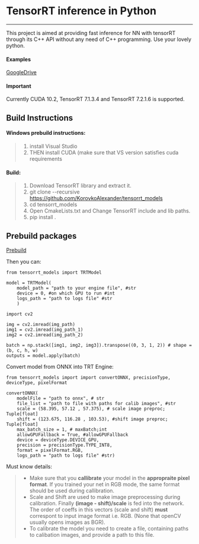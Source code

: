 TensorRT inference in Python
===================
----------
This project is aimed at providing fast inference for NN with tensorRT through its C++ API without any need of C++ programming. Use your lovely python.

#### Examples
[GoogleDrive](https://drive.google.com/open?id=1mdh9E0s5SNf48scuUvrheff345cOfaRf)

#### Important
Currently CUDA 10.2, TensorRT 7.1.3.4 and TensorRT 7.2.1.6 is supported.

Build Instructions
-------------
#### Windows prebuild instructions:

> 1) install Visual Studio
> 2) THEN install CUDA (make sure that VS version satisfies cuda requirements

#### Build:

> 1) Download TensorRT library and extract it.
> 2) git clone --recursive https://github.com/KorovkoAlexander/tensorrt_models
> 3) cd tensorrt_models
> 4) Open CmakeLists.txt and Change TensorRT include and lib paths.
> 5) pip install .

Prebuild packages
----------------
[Prebuild](https://github.com/KorovkoAlexander/tensorrt_models/issues/1#issue-591786674)

Then you can:
```
from tensorrt_models import TRTModel

model = TRTModel(
	model_path = "path to your engine file", #str 
	device = 0, #on which GPU to run #int
	logs_path = "path to logs file" #str
	)

import cv2

img = cv2.imread(img_path)
img1 = cv2.imread(img_path_1)
img2 = cv2.imread(img_path_2)

batch = np.stack([img1, img2, img3]).transpose((0, 3, 1, 2)) # shape = (b, c, h, w)
outputs = model.apply(batch)
```
Convert model from ONNX into TRT Engine:
```
from tensorrt_models import import convertONNX, precisionType, deviceType, pixelFormat

convertONNX(
	modelFile = "path to onnx", # str
	file_list = "path to file with paths for calib images", #str
	scale = (58.395, 57.12 , 57.375), # scale image preproc; Tuple[float]
	shift = (123.675, 116.28 , 103.53), #shift image preproc; Tuple[float]
    max_batch_size = 1, # maxBatch;int
    allowGPUFallback = True, #allowGPUFallback 
    device = deviceType.DEVICE_GPU, 
    precision = precisionType.TYPE_INT8,
    format = pixelFormat.RGB,
    logs_path = "path to logs file" #str)
```
Must know details:
>- Make sure that you **callibrate** your model in the **appropraite pixel format**. If you trained your net in RGB mode, the same format should be used during callibration.
>- Scale and Shift are used to make image preprocessing during calibration. Finally **(image - shift)/scale** is fed into the network. The order of coeffs in this vectors (scale and shift) **must** correspont to input image format i.e. RGB. (None that openCV usually opens images as BGR).
>- To calibrate the model you need to create a file, containing paths to calibation images, and provide a path to this file.






